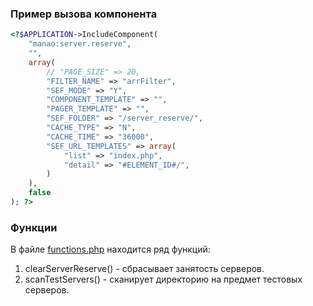 ### Пример вызова компонента

```php
<?$APPLICATION->IncludeComponent(
	"manao:server.reserve", 
	"", 
	array(
		// "PAGE_SIZE" => 20,
		"FILTER_NAME" => "arrFilter",
		"SEF_MODE" => "Y",
        "COMPONENT_TEMPLATE" => "",
        "PAGER_TEMPLATE" => "",
		"SEF_FOLDER" => "/server_reserve/",
		"CACHE_TYPE" => "N",
		"CACHE_TIME" => "36000",
		"SEF_URL_TEMPLATES" => array(
			"list" => "index.php",
			"detail" => "#ELEMENT_ID#/",
		)
	),
	false
); ?>
```

### Функции

В файле [functions.php](/functions.php) находится ряд функций:

1. clearServerReserve() - сбрасывает занятость серверов.
2. scanTestServers() - сканирует директорию на предмет тестовых серверов.

